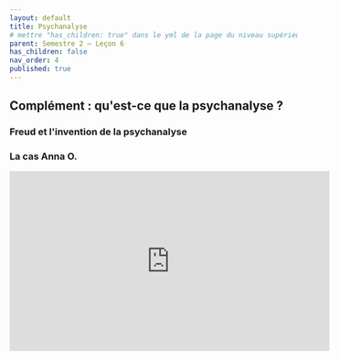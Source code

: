 ```yaml
---
layout: default
title: Psychanalyse
# mettre "has_children: true" dans le yml de la page du niveau supérieur
parent: Semestre 2 – Leçon 6
has_children: false
nav_order: 4
published: true
---
```

## Complément : qu'est-ce que la psychanalyse ?

### Freud et l'invention de la psychanalyse



### La cas Anna O.

<iframe width="560" height="315" src="https://www.youtube.com/embed/jWsP4g6yekU?si=N0sH6nHTg-QALNmR" title="YouTube video player" frameborder="0" allow="accelerometer; autoplay; clipboard-write; encrypted-media; gyroscope; picture-in-picture; web-share" allowfullscreen></iframe>


